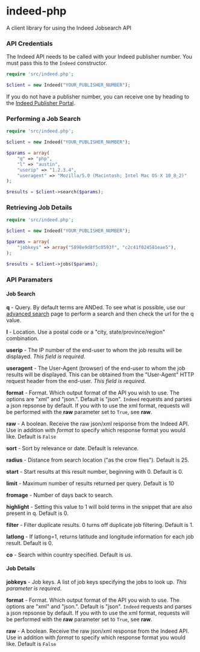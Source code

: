 # indeed-php

A client library for using the Indeed Jobsearch API

### API Credentials

The Indeed API needs to be called with your Indeed publisher number. You must pass this
to the `Indeed` constructor.

```php
require 'src/indeed.php';

$client = new Indeed("YOUR_PUBLISHER_NUMBER");
```

If you do not have a publisher number, you can receive one by heading to the
[Indeed Publisher Portal](https://ads.indeed.com/jobroll/xmlfeed).


### Performing a Job Search

```php
require 'src/indeed.php';

$client = new Indeed("YOUR_PUBLISHER_NUMBER");

$params = array(
    "q" => "php",
    "l" => "austin",
    "userip" => "1.2.3.4",
    "useragent" => "Mozilla/5.0 (Macintosh; Intel Mac OS X 10_8_2)"
);

$results = $client->search($params);
```

### Retrieving Job Details

```php
require 'src/indeed.php';

$client = new Indeed("YOUR_PUBLISHER_NUMBER");

$params = array(
    "jobkeys" => array("5898e9d8f5c0593f", "c2c41f024581eae5"),
);

$results = $client->jobs($params);
```

### API Paramaters

#### Job Search

**q** - 
Query. By default terms are ANDed. To see what is possible, use our [advanced search](http://www.indeed.com/advanced_search) page to perform a search and then check the url for the q value.

**l** - 
Location. Use a postal code or a "city, state/province/region" combination.

**userip** - 
The IP number of the end-user to whom the job results will be displayed. *This field is required*.

**useragent** - 
The User-Agent (browser) of the end-user to whom the job results will be displayed. This can be obtained from the "User-Agent" HTTP request header from the end-user. *This field is required*.

**format** - 
Format. Which output format of the API you wish to use. The options are "xml" and "json.". Default is "json". `Indeed` requests and parses a json repsonse by default. If you with to use the xml format, requests will be performed with the **raw** parameter set to `True`, see **raw**.

**raw** - 
A boolean. Receive the raw json/xml response from the Indeed API. Use in addition with *format* to specify which response format you would like. Default is `False`

**sort** - 
Sort by relevance or date. Default is relevance.

**radius** - 
Distance from search location ("as the crow flies"). Default is 25.

**start** - 
Start results at this result number, beginning with 0. Default is 0.

**limit** - 
Maximum number of results returned per query. Default is 10

**fromage** - 
Number of days back to search.

**highlight** - 
Setting this value to 1 will bold terms in the snippet that are also present in q. Default is 0.

**filter** - 
Filter duplicate results. 0 turns off duplicate job filtering. Default is 1.

**latlong** - 
If latlong=1, returns latitude and longitude information for each job result. Default is 0.

**co** - 
Search within country specified. Default is *us*.


#### Job Details

**jobkeys** - 
Job keys. A list of job keys specifying the jobs to look up. *This parameter is required*.

**format** - 
Format. Which output format of the API you wish to use. The options are "xml" and "json.". Default is "json". `Indeed` requests and parses a json repsonse by default. If you with to use the xml format, requests will be performed with the **raw** parameter set to `True`, see **raw**.

**raw** - 
A boolean. Receive the raw json/xml response from the Indeed API. Use in addition with *format* to specify which response format you would like. Default is `False`